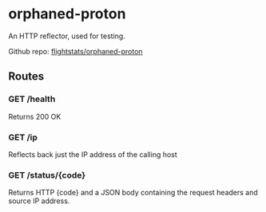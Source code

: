 # orphaned-proton
An HTTP reflector, used for testing.

Github repo: [flightstats/orphaned-proton](https://github.com/flightstats/orphaned-proton)

## Routes

### GET /health

Returns 200 OK

### GET /ip

Reflects back just the IP address of the calling host

### GET /status/{code}

Returns HTTP {code} and a JSON body containing the request headers and source IP address.
